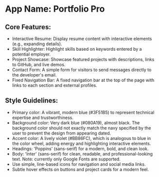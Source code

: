 # **App Name**: Portfolio Pro

## Core Features:

- Interactive Resume: Display resume content with interactive elements (e.g., expanding details).
- Skill Highlighter: Highlight skills based on keywords entered by a potential employer.
- Project Showcase: Showcase featured projects with descriptions, links to GitHub, and live demos.
- Contact Form: A simple form for visitors to send messages directly to the developer's email.
- Fixed Navigation Bar: A fixed navigation bar at the top of the page with links to each section and external profiles.

## Style Guidelines:

- Primary color: A vibrant, modern blue (#3F51B5) to represent technical expertise and trustworthiness.
- Background color: Very dark blue (#080A19), almost black. The background color should not exactly match the navy specified by the user to prevent the design from appearing dated.
- Accent color: A lively violet (#BB86FC), which is analogous to blue in the color wheel, adding energy and highlighting interactive elements.
- Headings: 'Poppins' (sans-serif) for a modern, bold, and clean look.
- Body: 'Inter' (sans-serif) for clean, readable, and professional-looking text. Note: currently only Google Fonts are supported.
- Use simple, line-based icons for navigation and social media links.
- Subtle hover effects on buttons and project cards for a modern feel.